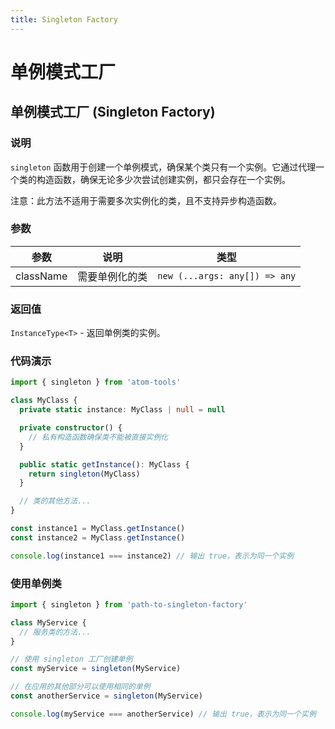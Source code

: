 ```yaml
---
title: Singleton Factory
---
```


# 单例模式工厂

## 单例模式工厂 (Singleton Factory)

### 说明

`singleton` 函数用于创建一个单例模式，确保某个类只有一个实例。它通过代理一个类的构造函数，确保无论多少次尝试创建实例，都只会存在一个实例。

注意：此方法不适用于需要多次实例化的类，且不支持异步构造函数。

### 参数

| 参数      | 说明           | 类型                          |
| --------- | -------------- | ----------------------------- |
| className | 需要单例化的类 | `new (...args: any[]) => any` |

### 返回值

`InstanceType<T>` - 返回单例类的实例。

### 代码演示

```typescript
import { singleton } from 'atom-tools'

class MyClass {
  private static instance: MyClass | null = null

  private constructor() {
    // 私有构造函数确保类不能被直接实例化
  }

  public static getInstance(): MyClass {
    return singleton(MyClass)
  }

  // 类的其他方法...
}

const instance1 = MyClass.getInstance()
const instance2 = MyClass.getInstance()

console.log(instance1 === instance2) // 输出 true，表示为同一个实例
```

### 使用单例类

```typescript
import { singleton } from 'path-to-singleton-factory'

class MyService {
  // 服务类的方法...
}

// 使用 singleton 工厂创建单例
const myService = singleton(MyService)

// 在应用的其他部分可以使用相同的单例
const anotherService = singleton(MyService)

console.log(myService === anotherService) // 输出 true，表示为同一个实例
```
